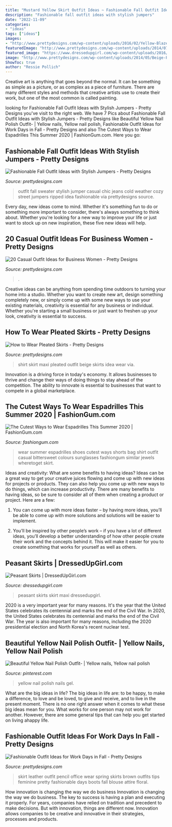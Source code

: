 ```yaml
---
title: "Mustard Yellow Skirt Outfit Ideas ~ Fashionable Fall Outfit Ideas With Stylish Jumpers"
description: "Fashionable fall outfit ideas with stylish jumpers"
date: "2022-11-09"
categories:
- "ideas"
tags: ["ideas"]
images:
- "http://www.prettydesigns.com/wp-content/uploads/2016/02/Yellow-Blazer.jpg"
featuredImage: "http://www.prettydesigns.com/wp-content/uploads/2014/07/Feminine-Office-Look-for-Spring.jpg"
featured_image: "https://www.dressedupgirl.com/wp-content/uploads/2016/01/Peasant-Maxi-Skirt.jpg"
image: "http://www.prettydesigns.com/wp-content/uploads/2014/05/Beige-Pleated-Skirt-Outfit-Idea.jpg"
ShowToc: true
author: "Ressie Pollich"
---
```



Creative art is anything that goes beyond the normal. It can be something as simple as a picture, or as complex as a piece of furniture. There are many different styles and methods that creative artists use to create their work, but one of the most common is called painting.

	

		
looking for Fashionable Fall Outfit Ideas with Stylish Jumpers - Pretty Designs you've visit to the right web. We have 7 Pics about Fashionable Fall Outfit Ideas with Stylish Jumpers - Pretty Designs like Beautiful Yellow Nail Polish Outfit- | Yellow nails, Yellow nail polish, Fashionable Outfit Ideas for Work Days in Fall - Pretty Designs and also The Cutest Ways to Wear Espadrilles This Summer 2020 | FashionGum.com. Here you go:
		
    
## Fashionable Fall Outfit Ideas With Stylish Jumpers - Pretty Designs

<img loading=lazy src="https://www.prettydesigns.com/wp-content/uploads/2014/10/Black-Jumper-with-Ripped-Jeans-for-Fall.jpg" onerror="this.onerror=null;this.src='https://tse4.mm.bing.net/th?id=OIP.gMGvScFrSvOMZgCjRU32UgHaK3&amp;pid=15.1';" alt="Fashionable Fall Outfit Ideas with Stylish Jumpers - Pretty Designs">

_Source: prettydesigns.com_

>outfit fall sweater stylish jumper casual chic jeans cold weather cozy street jumpers ripped idea fashionable via prettydesigns source. 

	

Every day, new ideas come to mind. Whether it's something fun to do or something more important to consider, there's always something to think about. Whether you're looking for a new way to improve your life or just want to stock up on new inspiration, these five new ideas will help.

    
## 20 Casual Outfit Ideas For Business Women - Pretty Designs

<img loading=lazy src="http://www.prettydesigns.com/wp-content/uploads/2016/02/Yellow-Blazer.jpg" onerror="this.onerror=null;this.src='https://tse1.mm.bing.net/th?id=OIP.LY_bFCUNGehCJ4yWrWnqPAHaMW&amp;pid=15.1';" alt="20 Casual Outfit Ideas for Business Women - Pretty Designs">

_Source: prettydesigns.com_

>. 

	

Creative ideas can be anything from spending time outdoors to turning your home into a studio. Whether you want to create new art, design something completely new, or simply come up with some new ways to use your existing materials, creativity is essential for any business or individual. Whether you're starting a small business or just want to freshen up your look, creativity is essential to success.

    
## How To Wear Pleated Skirts - Pretty Designs

<img loading=lazy src="http://www.prettydesigns.com/wp-content/uploads/2014/05/Beige-Pleated-Skirt-Outfit-Idea.jpg" onerror="this.onerror=null;this.src='https://tse3.mm.bing.net/th?id=OIP.cDA8wY2ayhQPjrJAdvt2NAHaLH&amp;pid=15.1';" alt="How to Wear Pleated Skirts - Pretty Designs">

_Source: prettydesigns.com_

>shirt skirt maxi pleated outfit beige skirts idea wear via. 

	

Innovation is a driving force in today's economy. It allows businesses to thrive and change their ways of doing things to stay ahead of the competition. The ability to innovate is essential to businesses that want to compete in a global marketplace.

    
## The Cutest Ways To Wear Espadrilles This Summer 2020 | FashionGum.com

<img loading=lazy src="http://fashiongum.com/wp-content/uploads/2015/06/The-Cutest-Ways-to-Wear-Espadrilles-This-Summer-7-700x933.jpg" onerror="this.onerror=null;this.src='https://tse2.mm.bing.net/th?id=OIP.yh9nyAZkd8jIQDC9LASwGwHaJ3&amp;pid=15.1';" alt="The Cutest Ways to Wear Espadrilles This Summer 2020 | FashionGum.com">

_Source: fashiongum.com_

>wear summer espadrilles shoes cutest ways shorts bag shirt outfit casual bittersweet colours sunglasses fashiongum similar jewels wheretoget skirt. 

	

Ideas and creativity: What are some benefits to having ideas?
Ideas can be a great way to get your creative juices flowing and come up with new ideas for projects or products. They can also help you come up with new ways to do things, which can increase productivity. There are many benefits to having ideas, so be sure to consider all of them when creating a product or project. Here are a few: 
1. You can come up with more ideas faster – by having more ideas, you’ll be able to come up with more solutions and solutions will be easier to implement.

2. You’ll be inspired by other people’s work – if you have a lot of different ideas, you’ll develop a better understanding of how other people create their work and the concepts behind it. This will make it easier for you to create something that works for yourself as well as others.

    
## Peasant Skirts | DressedUpGirl.com

<img loading=lazy src="https://www.dressedupgirl.com/wp-content/uploads/2016/01/Peasant-Maxi-Skirt.jpg" onerror="this.onerror=null;this.src='https://tse1.mm.bing.net/th?id=OIP.x18o5-Vu65Z1mMT2FR65kQHaLH&amp;pid=15.1';" alt="Peasant Skirts | DressedUpGirl.com">

_Source: dressedupgirl.com_

>peasant skirts skirt maxi dressedupgirl. 

	

2020 is a very important year for many reasons. It's the year that the United States celebrates its centennial and marks the end of the Civil War.
In 2020, the United States celebrates its centennial and marks the end of the Civil War. The year is also important for many reasons, including the 2020 presidential election and North Korea's recent nuclear test.

    
## Beautiful Yellow Nail Polish Outfit- | Yellow Nails, Yellow Nail Polish

<img loading=lazy src="https://i.pinimg.com/736x/44/9c/d9/449cd9a9da3ef9048acd3cbbbbee607c.jpg" onerror="this.onerror=null;this.src='https://tse4.mm.bing.net/th?id=OIP.iY8cD6JmRRwteIh-AVBvcgHaJ3&amp;pid=15.1';" alt="Beautiful Yellow Nail Polish Outfit- | Yellow nails, Yellow nail polish">

_Source: pinterest.com_

>yellow nail polish nails gel. 

	

What are the big ideas in life?
The big ideas in life are: to be happy, to make a difference, to love and be loved, to give and receive, and to live in the present moment. There is no one right answer when it comes to what these big ideas mean for you. What works for one person may not work for another. However, there are some general tips that can help you get started on living ahappy life.

    
## Fashionable Outfit Ideas For Work Days In Fall - Pretty Designs

<img loading=lazy src="http://www.prettydesigns.com/wp-content/uploads/2014/07/Feminine-Office-Look-for-Spring.jpg" onerror="this.onerror=null;this.src='https://tse3.mm.bing.net/th?id=OIP.r7TefuMGUklKQFAZoKLHcQHaK1&amp;pid=15.1';" alt="Fashionable Outfit Ideas for Work Days in Fall - Pretty Designs">

_Source: prettydesigns.com_

>skirt leather outfit pencil office wear spring skirts brown outfits tips feminine pretty fashionable days boots fall blouse attire floral. 

	

How innovation is changing the way we do business
Innovation is changing the way we do business. The key to success is having a plan and executing it properly. For years, companies have relied on tradition and precedent to make decisions. But with innovation, things are different now. Innovation allows companies to be creative and innovative in their strategies, processes and products.

